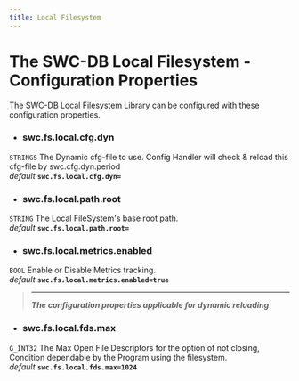 ```yaml
---
title: Local Filesystem
---
```




# The SWC-DB Local Filesystem - Configuration Properties
The SWC-DB Local Filesystem Library can be configured with these configuration properties.

* ### swc.fs.local.cfg.dyn
```STRINGS```
The Dynamic cfg-file to use. Config Handler will check & reload this cfg-file by swc.cfg.dyn.period \
_default_ **```swc.fs.local.cfg.dyn=```**

* ### swc.fs.local.path.root
```STRING```
The Local FileSystem's base root path. \
_default_ **```swc.fs.local.path.root=```**

* ### swc.fs.local.metrics.enabled
```BOOL```
Enable or Disable Metrics tracking. \
_default_ **```swc.fs.local.metrics.enabled=true```**


 > ***
 > **_The configuration properties applicable for dynamic reloading_**

* ### swc.fs.local.fds.max
```G_INT32```
The Max Open File Descriptors for the option of not closing, Condition dependable by the Program using the filesystem. \
_default_ **```swc.fs.local.fds.max=1024```**

